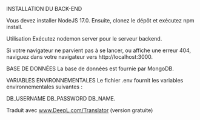 INSTALLATION DU BACK-END

Vous devez installer NodeJS 17.0. Ensuite, clonez le dépôt et exécutez npm install.

Utilisation Exécutez nodemon server pour le serveur backend.

Si votre navigateur ne parvient pas à se lancer, ou affiche une erreur 404, naviguez dans votre navigateur vers http://localhost:3000.

BASE DE DONNÉES La base de données est fournie par MongoDB.

VARIABLES ENVIRONNEMENTALES Le fichier .env fournit les variables environnementales suivantes :

DB_USERNAME DB_PASSWORD DB_NAME.

Traduit avec www.DeepL.com/Translator (version gratuite)
